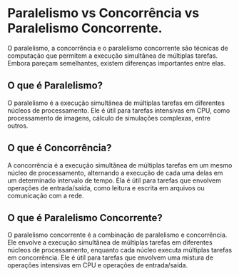 <h1> Paralelismo vs Concorrência vs Paralelismo Concorrente. </h2>

O paralelismo, a concorrência e o paralelismo concorrente são técnicas de computação que permitem a execução simultânea de múltiplas tarefas. Embora pareçam semelhantes, existem diferenças importantes entre elas.

<h2> O que é Paralelismo? </h2>
O paralelismo é a execução simultânea de múltiplas tarefas em diferentes núcleos de processamento. Ele é útil para tarefas intensivas em CPU, como processamento de imagens, cálculo de simulações complexas, entre outros.

<h2> O que é Concorrência? </h2>
A concorrência é a execução simultânea de múltiplas tarefas em um mesmo núcleo de processamento, alternando a execução de cada uma delas em um determinado intervalo de tempo. Ela é útil para tarefas que envolvem operações de entrada/saída, como leitura e escrita em arquivos ou comunicação com a rede.

<h2> O que é Paralelismo Concorrente? </h2>
O paralelismo concorrente é a combinação de paralelismo e concorrência. Ele envolve a execução simultânea de múltiplas tarefas em diferentes núcleos de processamento, enquanto cada núcleo executa múltiplas tarefas em concorrência. Ele é útil para tarefas que envolvem uma mistura de operações intensivas em CPU e operações de entrada/saída.